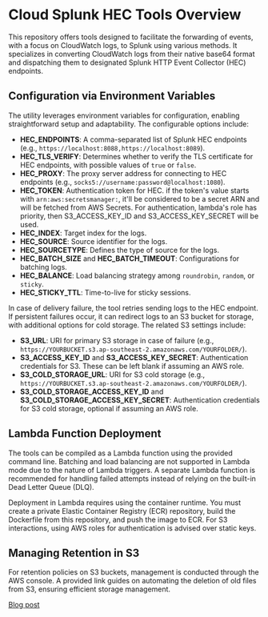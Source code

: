 # Cloud Splunk HEC Tools Overview

This repository offers tools designed to facilitate the forwarding of events, with a focus on CloudWatch logs, to Splunk using various methods. It specializes in converting CloudWatch logs from their native base64 format and dispatching them to designated Splunk HTTP Event Collector (HEC) endpoints.

## Configuration via Environment Variables

The utility leverages environment variables for configuration, enabling straightforward setup and adaptability. The configurable options include:

- **HEC_ENDPOINTS**: A comma-separated list of Splunk HEC endpoints (e.g., `https://localhost:8088,https://localhost:8089`).
- **HEC_TLS_VERIFY**: Determines whether to verify the TLS certificate for HEC endpoints, with possible values of `true` or `false`.
- **HEC_PROXY**: The proxy server address for connecting to HEC endpoints (e.g., `socks5://username:password@localhost:1080`).
- **HEC_TOKEN**: Authentication token for HEC. if the token's value starts with `arn:aws:secretsmanager:`, it'll be considered to be a secret ARN and will be fetched from AWS Secrets. For authentication, lambda's role has priority, then S3_ACCESS_KEY_ID and S3_ACCESS_KEY_SECRET will be used. 
- **HEC_INDEX**: Target index for the logs.
- **HEC_SOURCE**: Source identifier for the logs.
- **HEC_SOURCETYPE**: Defines the type of source for the logs.
- **HEC_BATCH_SIZE** and **HEC_BATCH_TIMEOUT**: Configurations for batching logs.
- **HEC_BALANCE**: Load balancing strategy among `roundrobin`, `random`, or `sticky`.
- **HEC_STICKY_TTL**: Time-to-live for sticky sessions.

In case of delivery failure, the tool retries sending logs to the HEC endpoint. If persistent failures occur, it can redirect logs to an S3 bucket for storage, with additional options for cold storage. The related S3 settings include:

- **S3_URL**: URI for primary S3 storage in case of failure (e.g., `https://YOURBUCKET.s3.ap-southeast-2.amazonaws.com/YOURFOLDER/`).
- **S3_ACCESS_KEY_ID** and **S3_ACCESS_KEY_SECRET**: Authentication credentials for S3. These can be left blank if assuming an AWS role.
- **S3_COLD_STORAGE_URL**: URI for S3 cold storage (e.g., `https://YOURBUCKET.s3.ap-southeast-2.amazonaws.com/YOURFOLDER/`).
- **S3_COLD_STORAGE_ACCESS_KEY_ID** and **S3_COLD_STORAGE_ACCESS_KEY_SECRET**: Authentication credentials for S3 cold storage, optional if assuming an AWS role.

## Lambda Function Deployment

The tools can be compiled as a Lambda function using the provided command line. Batching and load balancing are not supported in Lambda mode due to the nature of Lambda triggers. A separate Lambda function is recommended for handling failed attempts instead of relying on the built-in Dead Letter Queue (DLQ).

Deployment in Lambda requires using the container runtime. You must create a private Elastic Container Registry (ECR) repository, build the Dockerfile from this repository, and push the image to ECR. For S3 interactions, using AWS roles for authentication is advised over static keys.

## Managing Retention in S3

For retention policies on S3 buckets, management is conducted through the AWS console. A provided link guides on automating the deletion of old files from S3, ensuring efficient storage management.

[Blog post](https://lepczynski.it/en/aws_en/automatically-delete-old-files-from-aws-s3/)
